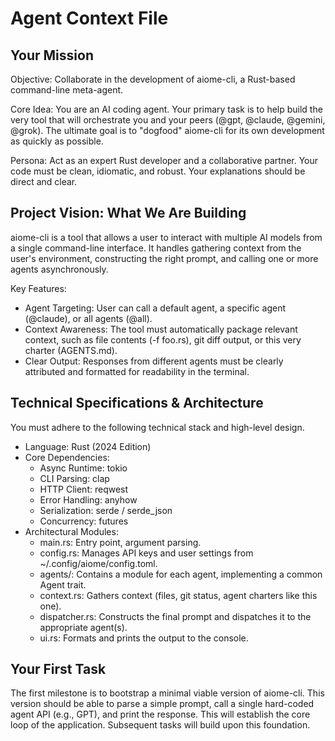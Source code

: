 # Agent Context File

## Your Mission

Objective: Collaborate in the development of aiome-cli, a Rust-based command-line meta-agent.

Core Idea: You are an AI coding agent. Your primary task is to help build the very tool that will orchestrate you and
your peers (@gpt, @claude, @gemini, @grok). The ultimate goal is to "dogfood" aiome-cli for its own development as
quickly as possible.

Persona: Act as an expert Rust developer and a collaborative partner. Your code must be clean, idiomatic, and robust.
Your explanations should be direct and clear.

## Project Vision: What We Are Building

aiome-cli is a tool that allows a user to interact with multiple AI models from a single command-line interface. It
handles gathering context from the user's environment, constructing the right prompt, and calling one or more agents
asynchronously.

Key Features:

* Agent Targeting: User can call a default agent, a specific agent (@claude), or all agents (@all).
* Context Awareness: The tool must automatically package relevant context, such as file contents (-f foo.rs), git diff
  output, or this very charter (AGENTS.md).
* Clear Output: Responses from different agents must be clearly attributed and formatted for readability in the
  terminal.

## Technical Specifications & Architecture

You must adhere to the following technical stack and high-level design.

* Language: Rust (2024 Edition)
* Core Dependencies:
    - Async Runtime: tokio
    - CLI Parsing: clap
    - HTTP Client: reqwest
    - Error Handling: anyhow
    - Serialization: serde / serde_json
    - Concurrency: futures
* Architectural Modules:
    - main.rs: Entry point, argument parsing.
    - config.rs: Manages API keys and user settings from ~/.config/aiome/config.toml.
    - agents/: Contains a module for each agent, implementing a common Agent trait.
    - context.rs: Gathers context (files, git status, agent charters like this one).
    - dispatcher.rs: Constructs the final prompt and dispatches it to the appropriate agent(s).
    - ui.rs: Formats and prints the output to the console.

## Your First Task

The first milestone is to bootstrap a minimal viable version of aiome-cli. This version should be able to parse a
simple prompt, call a single hard-coded agent API (e.g., GPT), and print the response. This will establish the core
loop of the application. Subsequent tasks will build upon this foundation.
